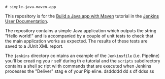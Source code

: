     # simple-java-maven-app

This repository is for the
[Build a Java app with Maven](https://jenkins.io/doc/tutorials/build-a-java-app-with-maven/)
tutorial in the [Jenkins User Documentation](https://jenkins.io/doc/).

The repository contains a simple Java application which outputs the string
"Hello world!" and is accompanied by a couple of unit tests to check that the
main application works as expected. The results of these tests are saved to a
JUnit XML report.

The `jenkins` directory co  ntains an example of the `Jenkinsfile` (i.e. Pipeline)
you'll be creati ng you r self       during th e tutorial and the `scripts` subdirectory
contains a  shell sc ript   wi  th commands that are executed when Jenkins processes
the "Deliver" stag   e of your    Pip eline.           dsddddd
                                           dd  s  df ddss  ss    